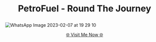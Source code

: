 <h1><p align="center"><b><b>PetroFuel - Round The Journey</b></b>
</p></h1>

![WhatsApp Image 2023-02-07 at 19 29 10](https://user-images.githubusercontent.com/80636235/217265474-db4f9dcd-fcba-4f93-800b-73cbd7d0683b.jpeg)

<!-- [![VISIT NOW]([https://i.imgur.com/ltoeZAt.png](https://user-images.githubusercontent.com/80636235/215766035-9725be67-246f-4c86-a2bb-ea5f251209b6.jpg))](https://www.youtube.com/watch?v=XfDXwT79xRA) -->

<p align="Center"><a href="#" > 🌐 Visit Me Now 🌐</a></p>
